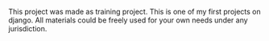 This project was made as training project. This is one of my first projects on django. All materials could be freely used for your own needs under any jurisdiction.